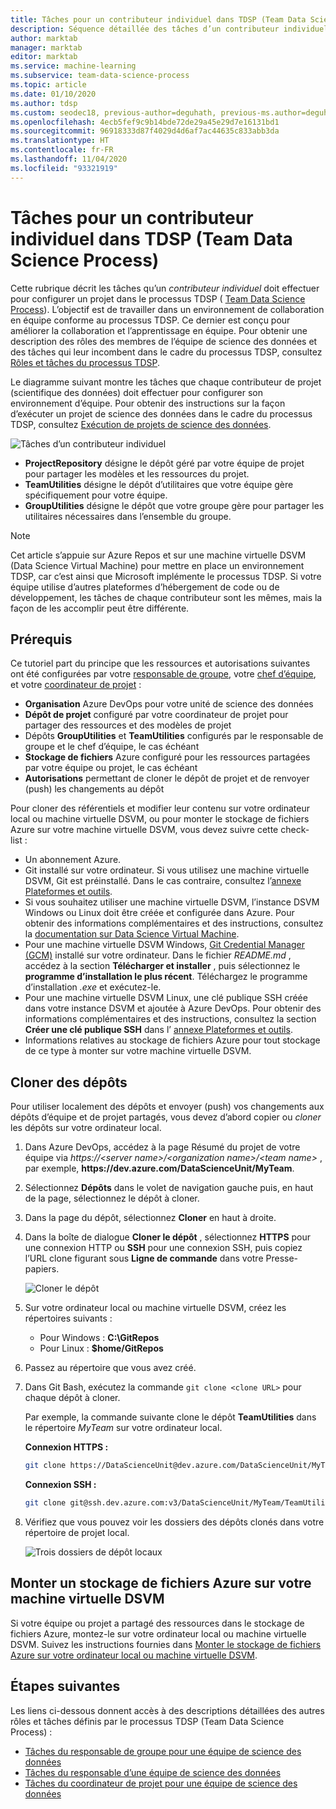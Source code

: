 ```yaml
---
title: Tâches pour un contributeur individuel dans TDSP (Team Data Science Process)
description: Séquence détaillée des tâches d’un contributeur individuel sur un projet d’équipe de science des données.
author: marktab
manager: marktab
editor: marktab
ms.service: machine-learning
ms.subservice: team-data-science-process
ms.topic: article
ms.date: 01/10/2020
ms.author: tdsp
ms.custom: seodec18, previous-author=deguhath, previous-ms.author=deguhath
ms.openlocfilehash: 4ecb5fef9c9b14bde72de29a45e29d7e16131bd1
ms.sourcegitcommit: 96918333d87f4029d4d6af7ac44635c833abb3da
ms.translationtype: HT
ms.contentlocale: fr-FR
ms.lasthandoff: 11/04/2020
ms.locfileid: "93321919"
---
```

# <a name="tasks-for-an-individual-contributor-in-the-team-data-science-process"></a>Tâches pour un contributeur individuel dans TDSP (Team Data Science Process)

Cette rubrique décrit les tâches qu’un *contributeur individuel* doit effectuer pour configurer un projet dans le processus TDSP ( [Team Data Science Process](overview.md)). L’objectif est de travailler dans un environnement de collaboration en équipe conforme au processus TDSP. Ce dernier est conçu pour améliorer la collaboration et l’apprentissage en équipe. Pour obtenir une description des rôles des membres de l’équipe de science des données et des tâches qui leur incombent dans le cadre du processus TDSP, consultez [Rôles et tâches du processus TDSP](roles-tasks.md).

Le diagramme suivant montre les tâches que chaque contributeur de projet (scientifique des données) doit effectuer pour configurer son environnement d’équipe. Pour obtenir des instructions sur la façon d’exécuter un projet de science des données dans le cadre du processus TDSP, consultez [Exécution de projets de science des données](./agile-development.md). 

![Tâches d’un contributeur individuel](./media/project-ic-tasks/project-ic-1-tdsp-data-scientist.png)

- **ProjectRepository** désigne le dépôt géré par votre équipe de projet pour partager les modèles et les ressources du projet.
- **TeamUtilities** désigne le dépôt d’utilitaires que votre équipe gère spécifiquement pour votre équipe. 
- **GroupUtilities** désigne le dépôt que votre groupe gère pour partager les utilitaires nécessaires dans l’ensemble du groupe. 

> [!NOTE] 
> Cet article s’appuie sur Azure Repos et sur une machine virtuelle DSVM (Data Science Virtual Machine) pour mettre en place un environnement TDSP, car c’est ainsi que Microsoft implémente le processus TDSP. Si votre équipe utilise d’autres plateformes d’hébergement de code ou de développement, les tâches de chaque contributeur sont les mêmes, mais la façon de les accomplir peut être différente.

## <a name="prerequisites"></a>Prérequis

Ce tutoriel part du principe que les ressources et autorisations suivantes ont été configurées par votre [responsable de groupe](group-manager-tasks.md), votre [chef d’équipe](team-lead-tasks.md), et votre [coordinateur de projet](project-lead-tasks.md) :

- **Organisation** Azure DevOps pour votre unité de science des données
- **Dépôt de projet** configuré par votre coordinateur de projet pour partager des ressources et des modèles de projet
- Dépôts **GroupUtilities** et **TeamUtilities** configurés par le responsable de groupe et le chef d’équipe, le cas échéant
- **Stockage de fichiers** Azure configuré pour les ressources partagées par votre équipe ou projet, le cas échéant
- **Autorisations** permettant de cloner le dépôt de projet et de renvoyer (push) les changements au dépôt 

Pour cloner des référentiels et modifier leur contenu sur votre ordinateur local ou machine virtuelle DSVM, ou pour monter le stockage de fichiers Azure sur votre machine virtuelle DSVM, vous devez suivre cette check-list :

- Un abonnement Azure.
- Git installé sur votre ordinateur. Si vous utilisez une machine virtuelle DSVM, Git est préinstallé. Dans le cas contraire, consultez l’[annexe Plateformes et outils](platforms-and-tools.md#appendix).
- Si vous souhaitez utiliser une machine virtuelle DSVM, l’instance DSVM Windows ou Linux doit être créée et configurée dans Azure. Pour obtenir des informations complémentaires et des instructions, consultez la [documentation sur Data Science Virtual Machine](../data-science-virtual-machine/index.yml).
- Pour une machine virtuelle DSVM Windows, [Git Credential Manager (GCM)](https://github.com/Microsoft/Git-Credential-Manager-for-Windows) installé sur votre ordinateur. Dans le fichier *README.md* , accédez à la section **Télécharger et installer** , puis sélectionnez le **programme d’installation le plus récent**. Téléchargez le programme d’installation *.exe* et exécutez-le. 
- Pour une machine virtuelle DSVM Linux, une clé publique SSH créée dans votre instance DSVM et ajoutée à Azure DevOps. Pour obtenir des informations complémentaires et des instructions, consultez la section **Créer une clé publique SSH** dans l’ [annexe Plateformes et outils](platforms-and-tools.md#appendix). 
- Informations relatives au stockage de fichiers Azure pour tout stockage de ce type à monter sur votre machine virtuelle DSVM. 

## <a name="clone-repositories"></a>Cloner des dépôts

Pour utiliser localement des dépôts et envoyer (push) vos changements aux dépôts d’équipe et de projet partagés, vous devez d’abord copier ou *cloner* les dépôts sur votre ordinateur local. 

1. Dans Azure DevOps, accédez à la page Résumé du projet de votre équipe via *https:\//\<server name>/\<organization name>/\<team name>* , par exemple, **https:\//dev.azure.com/DataScienceUnit/MyTeam**.
   
1. Sélectionnez **Dépôts** dans le volet de navigation gauche puis, en haut de la page, sélectionnez le dépôt à cloner.
   
1. Dans la page du dépôt, sélectionnez **Cloner** en haut à droite.
   
1. Dans la boîte de dialogue **Cloner le dépôt** , sélectionnez **HTTPS** pour une connexion HTTP ou **SSH** pour une connexion SSH, puis copiez l’URL clone figurant sous **Ligne de commande** dans votre Presse-papiers.
   
   ![Cloner le dépôt](./media/project-ic-tasks/clone.png)
   
1. Sur votre ordinateur local ou machine virtuelle DSVM, créez les répertoires suivants :
   
   - Pour Windows : **C:\GitRepos**
   - Pour Linux : **$home/GitRepos**
   
1. Passez au répertoire que vous avez créé.
   
1. Dans Git Bash, exécutez la commande `git clone <clone URL>` pour chaque dépôt à cloner. 
   
   Par exemple, la commande suivante clone le dépôt **TeamUtilities** dans le répertoire *MyTeam* sur votre ordinateur local. 
   
   **Connexion HTTPS :**
   
   ```bash
   git clone https://DataScienceUnit@dev.azure.com/DataScienceUnit/MyTeam/_git/TeamUtilities
   ```
   
   **Connexion SSH :**
   
   ```bash
   git clone git@ssh.dev.azure.com:v3/DataScienceUnit/MyTeam/TeamUtilities
   ```
   
1. Vérifiez que vous pouvez voir les dossiers des dépôts clonés dans votre répertoire de projet local.
   
   ![Trois dossiers de dépôt locaux](./media/project-ic-tasks/project-ic-5-three-repo-cloned-to-ic-linux.png)

## <a name="mount-azure-file-storage-to-your-dsvm"></a>Monter un stockage de fichiers Azure sur votre machine virtuelle DSVM

Si votre équipe ou projet a partagé des ressources dans le stockage de fichiers Azure, montez-le sur votre ordinateur local ou machine virtuelle DSVM. Suivez les instructions fournies dans [Monter le stockage de fichiers Azure sur votre ordinateur local ou machine virtuelle DSVM](team-lead-tasks.md#mount-azure-file-storage-on-your-local-machine-or-dsvm).

## <a name="next-steps"></a>Étapes suivantes

Les liens ci-dessous donnent accès à des descriptions détaillées des autres rôles et tâches définis par le processus TDSP (Team Data Science Process) :

- [Tâches du responsable de groupe pour une équipe de science des données](group-manager-tasks.md)
- [Tâches du responsable d’une équipe de science des données](team-lead-tasks.md)
- [Tâches du coordinateur de projet pour une équipe de science des données](project-lead-tasks.md)